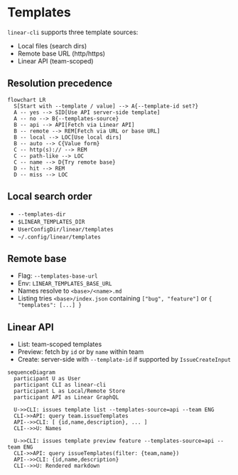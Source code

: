 # Templates

`linear-cli` supports three template sources:
- Local files (search dirs)
- Remote base URL (http/https)
- Linear API (team-scoped)

## Resolution precedence
```mermaid
flowchart LR
  S[Start with --template / value] --> A{--template-id set?}
  A -- yes --> SID[Use API server-side template]
  A -- no --> B{--templates-source}
  B -- api --> API[Fetch via Linear API]
  B -- remote --> REM[Fetch via URL or base URL]
  B -- local --> LOC[Use local dirs]
  B -- auto --> C{Value form}
  C -- http(s):// --> REM
  C -- path-like --> LOC
  C -- name --> D{Try remote base}
  D -- hit --> REM
  D -- miss --> LOC
```

## Local search order
- `--templates-dir`
- `$LINEAR_TEMPLATES_DIR`
- `UserConfigDir/linear/templates`
- `~/.config/linear/templates`

## Remote base
- Flag: `--templates-base-url`
- Env: `LINEAR_TEMPLATES_BASE_URL`
- Names resolve to `<base>/<name>.md`
- Listing tries `<base>/index.json` containing `["bug", "feature"]` or `{ "templates": [...] }`

## Linear API
- List: team-scoped templates
- Preview: fetch by `id` or by `name` within team
- Create: server-side with `--template-id` if supported by `IssueCreateInput`

```mermaid
sequenceDiagram
  participant U as User
  participant CLI as linear-cli
  participant L as Local/Remote Store
  participant API as Linear GraphQL

  U->>CLI: issues template list --templates-source=api --team ENG
  CLI->>API: query team.issueTemplates
  API-->>CLI: [ {id,name,description}, ... ]
  CLI-->>U: Names

  U->>CLI: issues template preview feature --templates-source=api --team ENG
  CLI->>API: query issueTemplates(filter: {team,name})
  API-->>CLI: {id,name,description}
  CLI-->>U: Rendered markdown
```
